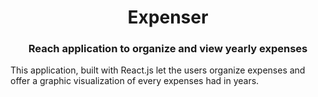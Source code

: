 <h1 align="center"> Expenser </h1>
<h3 align="center"> Reach application to organize and view yearly expenses </h3>

<p> This application, built with React.js let the users organize expenses and offer a graphic visualization of every expenses had in years.</p>

